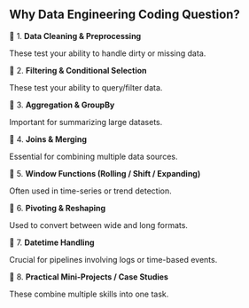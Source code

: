 ## Why Data Engineering Coding Question?

🔹 1. **Data Cleaning & Preprocessing**

These test your ability to handle dirty or missing data.

🔹 2. **Filtering & Conditional Selection**

These test your ability to query/filter data.

🔹 3. **Aggregation & GroupBy**

Important for summarizing large datasets.

🔹 4. **Joins & Merging**

Essential for combining multiple data sources.

🔹 5. **Window Functions (Rolling / Shift / Expanding)**

Often used in time-series or trend detection.

🔹 6. **Pivoting & Reshaping**

Used to convert between wide and long formats.

🔹 7. **Datetime Handling**

Crucial for pipelines involving logs or time-based events.

🔹 8. **Practical Mini-Projects / Case Studies**

These combine multiple skills into one task.